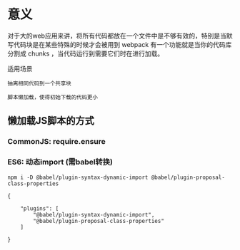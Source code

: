 # 意义

对于大的web应用来讲，将所有代码都放在一个文件中是不够有效的，特别是当默写代码块是在某些特殊的时候才会被用到
webpack 有一个功能就是当你的代码库分割成 chunks ，当代码运行到需要它们时在进行加载。

适用场景

    抽离相同代码到一个共享块
    
    脚本懒加载，使得初始下载的代码更小

## 懒加载JS脚本的方式

### CommonJS: require.ensure

### ES6: 动态import (需babel转换)

`npm i -D @babel/plugin-syntax-dynamic-import @babel/plugin-proposal-class-properties` 
``` .babelrc
{

    "plugins": [
        "@babel/plugin-syntax-dynamic-import",
        "@babel/plugin-proposal-class-properties"
    ]

}

```
